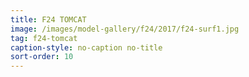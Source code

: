 ```yaml
---
title: F24 TOMCAT
image: /images/model-gallery/f24/2017/f24-surf1.jpg
tag: f24-tomcat
caption-style: no-caption no-title
sort-order: 10
---
```

